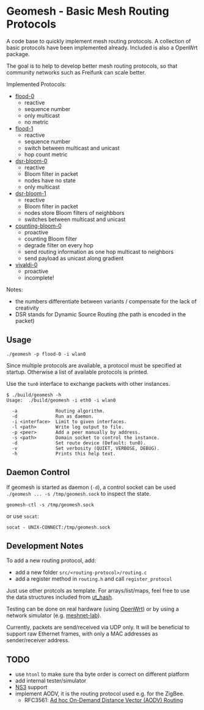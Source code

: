 # Geomesh - Basic Mesh Routing Protocols

A code base to quickly implement mesh routing protocols. A collection of basic protocols have been implemented already.
Included is also a OpenWrt package.

The goal is to help to develop better mesh routing protocols, so that community networks such as Freifunk can scale better.

Implemented Protocols:

- [flood-0](src/flood-0/)
  - reactive
  - sequence number
  - only multicast
  - no metric
- [flood-1](src/flood-1/)
  - reactive
  - sequence number
  - switch between multicast and unicast
  - hop count metric
- [dsr-bloom-0](src/dsr-bloom-0/)
  - reactive
  - Bloom filter in packet
  - nodes have no state
  - only multicast
- [dsr-bloom-1](src/dsr-bloom-1/)
  - reactive
  - Bloom filter in packet
  - nodes store Bloom filters of neighbbors
  - switches between multicast and unicast
- [counting-bloom-0](src/counting-bloom-0/)
  - proactive
  - counting Bloom filter
  - degrade filter on every hop
  - send routing information as one hop multicast to neighbors
  - send payload as unicast along gradient
- [vivaldi-0](src/vivaldi-0/)
  - proactive
  - incomplete!

Notes:
 - the numbers differentiate between variants / compensate for the lack of creativity
 - DSR stands for Dynamic Source Routing (the path is encoded in the packet)

## Usage

```
./geomesh -p flood-0 -i wlan0
```

Since multiple protocols are available, a protocol must be specified at startup.
Otherwise a list of available protocols is printed.

Use the `tun0` interface to exchange packets with other instances.

```
$ ./build/geomesh -h
Usage:  ./build/geomesh -i eth0 -i wlan0

  -a              Routing algorithm.
  -d              Run as daemon.
  -i <interface>  Limit to given interfaces.
  -l <path>       Write log output to file.
  -p <peer>       Add a peer manually by address.
  -s <path>       Domain socket to control the instance.
  -d              Set route device (Default: tun0).
  -v              Set verbosity (QUIET, VERBOSE, DEBUG).
  -h              Prints this help text.
```

## Daemon Control

If geomesh is started as daemon (`-d`), a control socket can be used `./geomesh ... -s /tmp/geomesh.sock` to inspect the state.

```
geomesh-ctl -s /tmp/geomesh.sock
```

or use `socat`:

```
socat - UNIX-CONNECT:/tmp/geomesh.sock
```

## Development Notes

To add a new routing protocol, add:
- add a new folder `src/<routing-protocol>/routing.c`
- add a register method in `routing.h` and call `register_protocol`

Just use other protcols as template. For arrays/list/maps, feel free to use the data structures included from [ut_hash](https://troydhanson.github.io/uthash/).

Testing can be done on real hardware (using [OpenWrt](https://openwrt.org/)) or by using a network simulator (e.g. [meshnet-lab](https://github.com/mwarning/meshnet-lab)).

Currently, packets are send/received via UDP only. It will be beneficial to support raw Ethernet frames, with only a MAC addresses as sender/receiver address.

## TODO

- use `htonl` to make sure tha byte order is correct on different platform
- add internal tester/simulator
- [NS3](https://www.nsnam.org/) support
- implement AODV, it is the routing protocol used e.g. for the ZigBee.
  - RFC3561: [Ad hoc On-Demand Distance Vector (AODV) Routing](https://tools.ietf.org/html/rfc3561)
